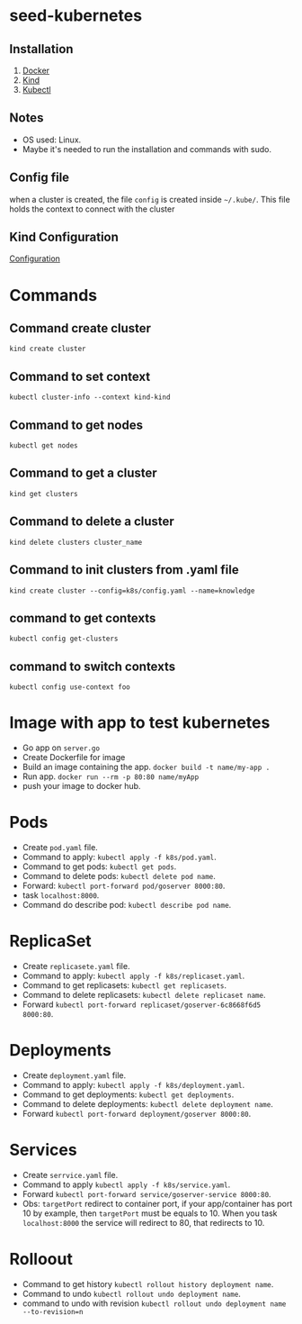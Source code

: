 # seed-kubernetes

## Installation
1. [Docker](https://docs.docker.com/compose/install/)
2. [Kind](https://kind.sigs.k8s.io/docs/user/quick-start)
3. [Kubectl](https://kubernetes.io/docs/reference/kubectl/)

## Notes
* OS used: Linux.
* Maybe it's needed to run the installation and commands with sudo.

## Config file
when a cluster is created, the file `config` is created inside `~/.kube/`. This file holds the context to connect with the cluster

## Kind Configuration
[Configuration](https://kind.sigs.k8s.io/docs/user/configuration/)

# Commands

## Command create cluster
`kind create cluster`
## Command to set context
`kubectl cluster-info --context kind-kind`
## Command to get nodes
`kubectl get nodes`
## Command to get a cluster
`kind get clusters`
## Command to delete a cluster
`kind delete clusters cluster_name`
## Command to init clusters from .yaml file
`kind create cluster --config=k8s/config.yaml --name=knowledge`
## command to get contexts
`kubectl config get-clusters`
## command to switch contexts
`kubectl config use-context foo`

# Image with app to test kubernetes
* Go app on `server.go`
* Create Dockerfile for image
* Build an image containing the app. `docker build -t name/my-app .`
* Run app. `docker run --rm -p 80:80 name/myApp`
* push your image to docker hub.

# Pods
* Create `pod.yaml` file.
* Command to apply: `kubectl apply -f k8s/pod.yaml`.
* Command to get pods: `kubectl get pods`.
* Command to delete pods: `kubectl delete pod name`.
* Forward: `kubectl port-forward pod/goserver 8000:80`.
* task `localhost:8000`.
* Command do describe pod: `kubectl describe pod name`.

# ReplicaSet
* Create `replicasete.yaml` file.
* Command to apply: `kubectl apply -f k8s/replicaset.yaml`.
* Command to get replicasets: `kubectl get replicasets`.
* Command to delete replicasets: `kubectl delete replicaset name`.
* Forward `kubectl port-forward replicaset/goserver-6c8668f6d5 8000:80`.

# Deployments
* Create `deployment.yaml` file.
* Command to apply: `kubectl apply -f k8s/deployment.yaml`.
* Command to get deployments: `kubectl get deployments`.
* Command to delete deployments: `kubectl delete deployment name`.
* Forward `kubectl port-forward deployment/goserver 8000:80`.

# Services
* Create `serrvice.yaml` file.
* Command to apply `kubectl apply -f k8s/service.yaml`.
* Forward `kubectl port-forward service/goserver-service 8000:80`.
* Obs: `targetPort` redirect to container port, if your app/container has port 10 by example, then `targetPort` must be equals to 10. When you task `localhost:8000` the service will redirect to 80, that redirects to 10. 

# Rolloout
* Command to get history `kubectl rollout history deployment name`.
* Command to undo `kubectl rollout undo deployment name`.
* command to undo with revision `kubectl rollout undo deployment name --to-revision=n`

